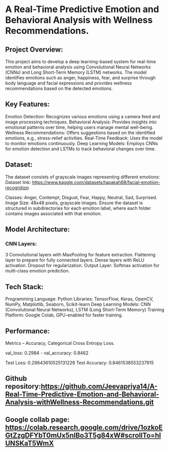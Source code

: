 # A Real-Time Predictive Emotion and Behavioral Analysis with Wellness Recommendations.


## Project Overview:

This project aims to develop a deep learning-based system for real-time emotion and behavioral analysis using Convolutional Neural Networks (CNNs) and Long Short-Term Memory (LSTM) networks. The model identifies emotions such as anger, happiness, fear, and surprise through body language and facial expressions and provides wellness recommendations based on the detected emotions.

## Key Features:

Emotion Detection: Recognizes various emotions using a camera feed and image processing techniques.
Behavioral Analysis: Provides insights into emotional patterns over time, helping users manage mental well-being.
Wellness Recommendations: Offers suggestions based on the identified emotions, e.g., stress-relief activities.
Real-Time Feedback: Uses the model to monitor emotions continuously.
Deep Learning Models: Employs CNNs for emotion detection and LSTMs to track behavioral changes over time.

## Dataset: 
The dataset consists of grayscale images representing different emotions:
Dataset link: https://www.kaggle.com/datasets/tapakah68/facial-emotion-recognition

Classes: Anger, Contempt, Disgust, Fear, Happy, Neutral, Sad, Surprised.
Image Size: 48x48 pixels, grayscale images.
Ensure the dataset is structured in subdirectories for each emotion label, where each folder contains images associated with that emotion.

## Model Architecture:

### CNN Layers:
3 Convolutional layers with MaxPooling for feature extraction.
Flattening layer to prepare for fully connected layers.
Dense layers with ReLU activation.
Dropout for regularization.
Output Layer: Softmax activation for multi-class emotion prediction.

## Tech Stack:
Programming Language: Python
Libraries: TensorFlow, Keras, OpenCV, NumPy, Matplotlib, Seaborn, Scikit-learn
Deep Learning Models: CNN (Convolutional Neural Networks), LSTM (Long Short-Term Memory)
Training Platform: Google Colab, GPU-enabled for faster training.

## Performance:

Metrics – Accuracy, Categorical Cross Entropy Loss.

val_loss: 0.2984 - val_accuracy: 0.8462

Test Loss: 0.29843610525131226
Test Accuracy: 0.8461538553237915

## Github repository:https://github.com/Jeevapriya14/A-Real-Time-Predictive-Emotion-and-Behavioral-Analysis-withWellness-Recommendations.git

## Google collab page: https://colab.research.google.com/drive/1ozkoEGtZzgDFYbT0mUx5nlBo3T5g84xW#scrollTo=hlUNSKaT5WmX

 
